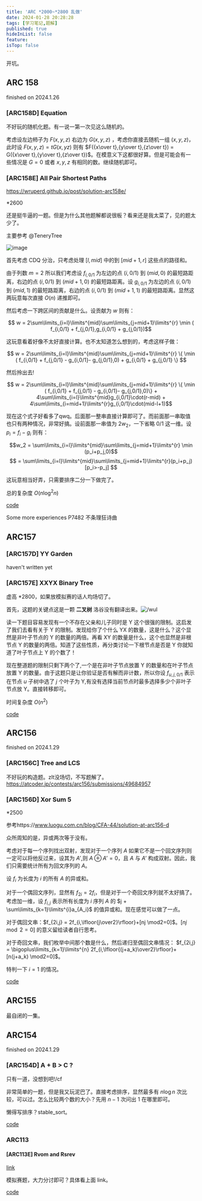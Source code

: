 ```yaml
---
title: 'ARC *2000~*2800 乱做'
date: 2024-01-28 20:28:28
tags: [学习笔记,题解]
published: true
hideInList: false
feature: 
isTop: false
---
```

开坑。

## ARC 158

finished on 2024.1.26

### [ARC158D] Equation

不好玩的随机化题。有一说一第一次见这么随机的。

考虑设左边柿子为 $F(x,y,z)$ 右边为 $G(x,y,z)$ ，考虑你直接去随机一组 $(x,y,z)$，此时设 $F(x,y,z) = tG(x,yz)$ 则有 $F({x\over t},{y\over t},{z\over t}) = G({x\over t},{y\over t},{z\over t})$。在模意义下这都很好算。但是可能会有一些情况是 $G = 0$ 或者 $x,y,z$ 有相同的数。继续随机即可。

### [ARC158E] All Pair Shortest Paths

https://wruperd.github.io/post/solution-arc158e/

*2600

还是挺牛逼的一题。但是为什么其他题解都说很板？看来还是我太菜了，见的题太少了。

主要参考 @TeneryTree

![image](https://img2024.cnblogs.com/blog/2655720/202401/2655720-20240125213240515-1263584201.png)

首先考虑 CDQ 分治，只考虑处理 $[l,mid]$ 中的到 $[mid+1,r]$ 这些点的路径和。

由于列数 $m=2$ 所以我们考虑设 $f_{i,0/1}$ 为左边的点 $(i,0/1)$ 到 $(mid,0)$ 的最短路距离，右边的点 $(i,0/1)$ 到 $(mid+1,0)$ 的最短路距离。设 $g_{i,0/1}$ 为左边的点 $(i,0/1)$ 到 $(mid,1)$ 的最短路距离，右边的点 $(i,0/1)$ 到 $(mid+1,1)$ 的最短路距离。显然这两玩意每次直接 $O(n)$ 递推即可。

然后考虑一下跨区间的贡献是什么。设贡献为 $w$ 则有：

$$ w = 2\sum\limits_{i=l}\limits^{mid}\sum\limits_{j=mid+1}\limits^{r} \min ( f_{i,0/1} + f_{j,0/1},g_{i,0/1} + g_{j,0/1})$$

这玩意看着好像不太好直接计算。也不太知道怎么想到的，考虑这样子做：

$$ w = 2\sum\limits_{i=l}\limits^{mid}\sum\limits_{j=mid+1}\limits^{r} \{ \min ( f_{i,0/1} + f_{j,0/1} - g_{i,0/1}- g_{j,0/1},0) + g_{i,0/1} + g_{j,0/1} \} $$

然后拎出去!

$$ w = 2\sum\limits_{i=l}\limits^{mid}\sum\limits_{j=mid+1}\limits^{r} \{ \min ( f_{i,0/1} + f_{j,0/1} - g_{i,0/1}- g_{j,0/1},0)\} + 4\sum\limits_{i=l}\limits^{mid}g_{i,0/1}\cdot(r-mid) + 4\sum\limits_{i=mid+1}\limits^{r}g_{i,0/1}\cdot(mid-l+1)$$

现在这个式子好看多了qwq。后面那一整串直接计算即可了。而前面那一串取值也只有两种情况，非常好搞。设前面那一串值为 $2w_2$，一下省略 0/1 这一维。设 $p_i = f_i - g_i$ 则有：

$$w_2 = \sum\limits_{i=l}\limits^{mid}\sum\limits_{j=mid+1}\limits^{r} \min (p_i+p_j,0)$$
$$ = \sum\limits_{i=l}\limits^{mid}\sum\limits_{j=mid+1}\limits^{r}(p_i+p_j)[p_i>-p_j] $$

这玩意相当好弄，只需要排序二分一下做完了。

总的复杂度 $O(n\log^2n)$

[code](https://atcoder.jp/contests/arc158/submissions/49651392 "code")

Some more experiences P7482 不条理狂诗曲

## ARC157

### [ARC157D] YY Garden

haven't written yet

### [ARC157E] XXYX Binary Tree

虚高 *2800，如果放模拟赛的话人均场切了。

首先，这题的关键点这是一颗 **二叉树** 洛谷没有翻译出来。![/wul](https://www.emojiall.com/images/60/qq/1f926.gif)

读一下题目容易发现有一个不存在父亲和儿子同时是 Y 这个很强的限制。这启发了我们去看有关于 Y 的限制。发现给你了个什么 YX 的数量，这是什么？这个显然是非叶子节点的 Y 的数量的两倍。再看 XY 的数量是什么，这个也显然是非根节点 Y 的数量的两倍。知道了这些性质，再分类讨论一下根节点是否是 Y 你就知道了叶子节点上 Y 的个数了！

现在整道题的限制只剩下两个了,一个是在非叶子节点放置 Y 的数量和在叶子节点放置 Y 的数量。由于这题只是让你验证是否有解而非计数，所以你设 $f_{u,j,0/1}$ 表示在节点 $u$ 子树中选了 $j$ 个叶子为 Y,有没有选择当前节点时最多选择多少个非叶子节点放 Y。直接转移即可。

时间复杂度 $O(n^2)$

[code](https://atcoder.jp/contests/arc157/submissions/49673088)

## ARC156

finished on 2024.1.29

### [ARC156C] Tree and LCS

不好玩的构造题。zlt没场切，不写题解了。
https://atcoder.jp/contests/arc156/submissions/49684957

### [ARC156D] Xor Sum 5

*2500

参考https://www.luogu.com.cn/blog/CFA-44/solution-at-arc156-d

众所周知的是，异或两次等于没有。

考虑对于每一个序列找出双射，发现对于一个序列 $A$ 如果它不是一个回文序列则一定可以将他反过来，设其为 $A'$,则 $A \oplus A' =0$，且 $A$ 与 $A'$ 构成双射。因此，我们只需要统计所有为回文序列的 $A$。

设 $f_i$ 为长度为 $i$ 的所有 $A$ 的异或和。

对于一个偶回文序列，显然有 $f_{2i} = 2f_i$，但是对于一个奇回文序列就不太好搞了。考虑加一维，设 $f_{i,j}$ 表示所有长度为 $i$ 序列 $A$ 的 $j + \sum\limits_{k=1}\limits^{i}a_{A_i}$ 的值异或和。现在感觉可以做了一点。

对于偶回文串：$f_{2i,j} = 2f_{i,\lfloor{j\over2}\rfloor}+[nj \mod2=0]$。$[nj \mod2=0]$ 的意义留给读者自行思考。

对于奇回文串，我们枚举中间那个数是什么，然后递归至偶回文串情况：
$f_{2i,j} = \bigoplus\limits_{k=1}\limits^{n} 2f_{i,\lfloor{(j+a_k)\over2}\rfloor}+[n(j+a_k) \mod2=0]$。

特判一下 $i=1$ 的情况。

[code](https://atcoder.jp/contests/arc156/submissions/49786369)

## ARC155

最自闭的一集。

## ARC154

finished on 2024.1.29

### [ARC154D] A + B > C ?

只有一道，没想到吧!/cf

非常简单的一题，但是我又玩泥巴了。直接考虑排序，显然最多有 $n\log n$ 次比较，可以过。怎么比较两个数的大小？先用 $n-1$ 次问出 1 在哪里即可。

懒得写排序？stable_sort。

[code](https://atcoder.jp/contests/arc154/submissions/49792953)

### ARC113

#### [ARC113E] Rvom and Rsrev

[link](https://wruperd.github.io/post/solution-arc113e/)

模拟赛题，大力分讨即可？具体看上面 link。

[code](https://atcoder.jp/contests/arc113/submissions/49809035)